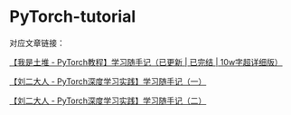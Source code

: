# PyTorch-tutorial
对应文章链接：

[【我是土堆 - PyTorch教程】学习随手记（已更新 | 已完结 | 10w字超详细版）](https://blog.csdn.net/qq_43629945/article/details/122767670?spm=1001.2014.3001.5502)

[【刘二大人 - PyTorch深度学习实践】学习随手记（一）](https://blog.csdn.net/qq_43629945/article/details/123013116)

[【刘二大人 - PyTorch深度学习实践】学习随手记（二）](https://blog.csdn.net/qq_43629945/article/details/123158187)
